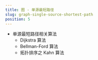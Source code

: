 ```yaml
---
title: 图 - 单源最短路径
slug: graph-single-source-shortest-path
position: 5
---
```


- 单源最短路径相关算法
  - Dijkstra 算法
  - Bellman-Ford 算法
  - 拓扑排序之 Kahn 算法


